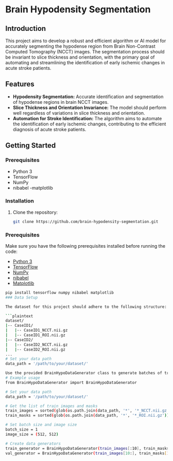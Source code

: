 # Brain Hypodensity Segmentation
## Introduction
This project aims to develop a robust and efficient algorithm or AI model for accurately segmenting the hypodense region from Brain Non-Contrast Computed Tomography (NCCT) images. The segmentation process should be invariant to slice thickness and orientation, with the primary goal of automating and streamlining the identification of early ischemic changes in acute stroke patients.

## Features
- **Hypodensity Segmentation:** Accurate identification and segmentation of hypodense regions in brain NCCT images.
- **Slice Thickness and Orientation Invariance:** The model should perform well regardless of variations in slice thickness and orientation.
- **Automation for Stroke Identification:** The algorithm aims to automate the identification of early ischemic changes, contributing to the efficient diagnosis of acute stroke patients.

## Getting Started

### Prerequisites

- Python 3
- TensorFlow
- NumPy
- nibabel
-matplotlib
### Installation

1. Clone the repository:

   ```bash
   git clone https://github.com/brain-hypodensity-segmentation.git

### Prerequisites

Make sure you have the following prerequisites installed before running the code:

- [Python 3](https://www.python.org/downloads/)
- [TensorFlow](https://www.tensorflow.org/install)
- [NumPy](https://numpy.org/install/)
- [nibabel](https://nipy.org/nibabel/)
- [Matplotlib](https://matplotlib.org/stable/users/installing.html)

```bash
pip install tensorflow numpy nibabel matplotlib
### Data Setup

The dataset for this project should adhere to the following structure:

```plaintext
dataset/
|-- CaseID1/
|   |-- CaseID1_NCCT.nii.gz
|   |-- CaseID1_ROI.nii.gz
|-- CaseID2/
|   |-- CaseID2_NCCT.nii.gz
|   |-- CaseID2_ROI.nii.gz
...
# Set your data path
data_path = '/path/to/your/dataset/'

Use the provided BrainHypoDataGenerator class to generate batches of training and validation data.
# Example usage
from BrainHypoDataGenerator import BrainHypoDataGenerator

# Set your data path
data_path = '/path/to/your/dataset/'

# Get the list of train images and masks
train_images = sorted(glob(os.path.join(data_path, '*', '*_NCCT.nii.gz')))
train_masks = sorted(glob(os.path.join(data_path, '*', '*_ROI.nii.gz')))

# Set batch size and image size
batch_size = 1
image_size = (512, 512)

# Create data generators
train_generator = BrainHypoDataGenerator(train_images[:10], train_masks[:10], batch_size, image_size)
val_generator = BrainHypoDataGenerator(train_images[10:], train_masks[10:], batch_size, image_size)









